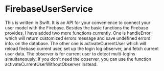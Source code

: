 # FirebaseUserService
This is written in Swift. It is an API for your convenience to connect your user model with the Firebase. Besides the basic functions the Firebase provides, I have added two more functions currently. One is handleError which will return customized errors message and save undefined errors' info. on the database. The other one is activateCurrentUser which will reload firebase current user, set up the login log observer, and fetch current user data. The observer is for current user to detect multi-logins simultaneously. If you don't need the observer, you can use the function activateCurrentUserWithoutObserver instead.
